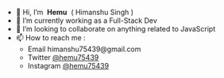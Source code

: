 - 👋 Hi, I’m  &nbsp;<strong>Hemu</strong>&nbsp;  ( Himanshu Singh )
- 🌱 I’m currently working as a Full-Stack Dev
- 💞️ I’m looking to collaborate on anything related to JavaScript
- 📫 How to reach me :
  <ul type='rectangle'>
    <li>Email himanshu75439@gmail.com</li>
    <li>Twitter <a href="https://twitter.com/hemu75439">@hemu75439</a></li>
    <li>Instagram <a href="https://www.instagram.com/hemu75439">@hemu75439</a></li>
  </ul>


